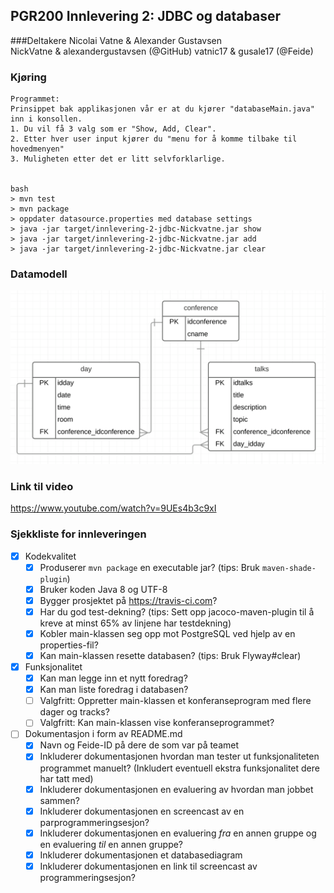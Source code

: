 ## PGR200 Innlevering 2: JDBC og databaser

###Deltakere
Nicolai Vatne & Alexander Gustavsen  
NickVatne & alexandergustavsen  (@GitHub)
vatnic17 & gusale17   (@Feide)

### Kjøring

```
Programmet:
Prinsippet bak applikasjonen vår er at du kjører "databaseMain.java" inn i konsollen.
1. Du vil få 3 valg som er "Show, Add, Clear".
2. Etter hver user input kjører du "menu for å komme tilbake til hovedmenyen"
3. Muligheten etter det er litt selvforklarlige.


bash
> mvn test
> mvn package
> oppdater datasource.properties med database settings
> java -jar target/innlevering-2-jdbc-Nickvatne.jar show
> java -jar target/innlevering-2-jdbc-Nickvatne.jar add
> java -jar target/innlevering-2-jdbc-Nickvatne.jar clear
```


### Datamodell

![Architecture Overview](doc/datamodell.png)

### Link til video
https://www.youtube.com/watch?v=9UEs4b3c9xI


### Sjekkliste for innleveringen

- [X] Kodekvalitet
    - [X] Produserer `mvn package` en executable jar? (tips: Bruk `maven-shade-plugin`)
    - [X] Bruker koden Java 8 og UTF-8
    - [X] Bygger prosjektet på https://travis-ci.com?
    - [X] Har du god test-dekning? (tips: Sett opp jacoco-maven-plugin til å kreve at minst 65% av linjene har testdekning)
    - [X] Kobler main-klassen seg opp mot PostgreSQL ved hjelp av en properties-fil?
    - [X] Kan main-klassen resette databasen? (tips: Bruk Flyway#clear)
- [X] Funksjonalitet
    - [X] Kan man legge inn et nytt foredrag?
    - [X] Kan man liste foredrag i databasen?
    - [ ] Valgfritt: Oppretter main-klassen et konferanseprogram med flere dager og tracks?
    - [ ] Valgfritt: Kan main-klassen vise konferanseprogrammet?
- [ ] Dokumentasjon i form av README.md
    - [X] Navn og Feide-ID på dere de som var på teamet
    - [X] Inkluderer dokumentasjonen hvordan man tester ut funksjonaliteten programmet manuelt? (Inkludert eventuell ekstra funksjonalitet dere har tatt med)
    - [X] Inkluderer dokumentasjonen en evaluering av hvordan man jobbet sammen?
    - [X] Inkluderer dokumentasjonen en screencast av en parprogrammeringsesjon?
    - [X] Inkluderer dokumentasjonen en evaluering _fra_ en annen gruppe og en evaluering _til_ en annen gruppe?
    - [X] Inkluderer dokumentasjonen et databasediagram
    - [X] Inkluderer dokumentasjonen en link til screencast av programmeringsesjon?
